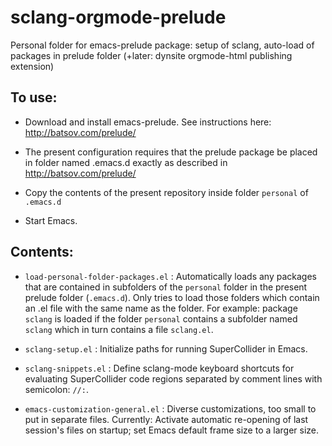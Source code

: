 
sclang-orgmode-prelude
======================

Personal folder for emacs-prelude package: setup of sclang, auto-load of packages in prelude folder (+later: dynsite orgmode-html publishing extension)

## To use:

- Download and install emacs-prelude. See instructions here: http://batsov.com/prelude/

- The present configuration requires that the prelude package be placed in folder named .emacs.d exactly as described in http://batsov.com/prelude/

- Copy the contents of the present repository inside folder `personal` of `.emacs.d`

- Start Emacs.

## Contents:

- `load-personal-folder-packages.el` : Automatically loads any packages that are contained in subfolders of the `personal` folder in the present prelude folder (`.emacs.d`). Only tries to load those folders which contain an .el file with the same name as the folder. For example: package `sclang` is loaded if the folder `personal` contains a subfolder named `sclang` which in turn contains a file `sclang.el`.

- `sclang-setup.el` : Initialize paths for running SuperCollider in Emacs.

- `sclang-snippets.el` : Define sclang-mode keyboard shortcuts for evaluating SuperCollider code regions separated by comment lines with semicolon: `//:`.

- `emacs-customization-general.el` : Diverse customizations, too small to put in separate files. Currently: Activate automatic re-opening of last session's files on startup; set Emacs default frame size to a larger size.
